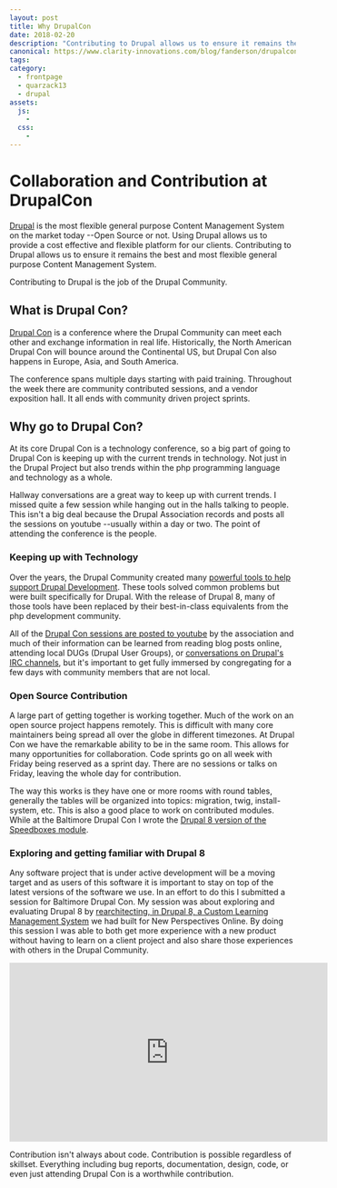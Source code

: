 ```yaml
---
layout: post
title: Why DrupalCon
date: 2018-02-20
description: "Contributing to Drupal allows us to ensure it remains the best and most flexible general purpose Content Management System. Contributing to Drupal is the job of the Drupal Community."
canonical: https://www.clarity-innovations.com/blog/fanderson/drupalcon-recap-collaboration-and-contribution
tags:
category:
  - frontpage
  - quarzack13
  - drupal
assets:
  js:
    -
  css:
    -
---
```


# Collaboration and Contribution at DrupalCon

[Drupal](https://www.drupal.org) is the most flexible general purpose Content Management System on the market today --Open Source or not. Using Drupal allows us to provide a cost effective and flexible platform for our clients. Contributing to Drupal allows us to ensure it remains the best and most flexible general purpose Content Management System.

Contributing to Drupal is the job of the Drupal Community.

## What is Drupal Con?

[Drupal Con](https://events.drupal.org) is a conference where the Drupal Community can meet each other and exchange information in real life. Historically, the North American Drupal Con will bounce around the Continental US, but Drupal Con also happens in Europe, Asia, and South America.

The conference spans multiple days starting with paid training. Throughout the week there are community contributed sessions, and a vendor exposition hall. It all ends with community driven project sprints.

## Why go to Drupal Con?

At its core Drupal Con is a technology conference, so a big part of going to Drupal Con is keeping up with the current trends in technology. Not just in the Drupal Project but also trends within the php programming language and technology as a whole.

Hallway conversations are a great way to keep up with current trends. I missed quite a few session while hanging out in the halls talking to people. This isn't a big deal because the Drupal Association records and posts all the sessions on youtube --usually within a day or two. The point of attending the conference is the people.

### Keeping up with Technology

Over the years, the Drupal Community created many [powerful tools to help support Drupal Development](https://www.drupal.org/docs/develop/development-tools). These tools solved common problems but were built specifically for Drupal. With the release of Drupal 8, many of those tools have been replaced by their best-in-class equivalents from the php development community.

All of the [Drupal Con sessions are posted to youtube](https://www.youtube.com/playlist?list=PLpeDXSh4nHjRbDdwHEBRHItfnjrJ8kEDK) by the association and much of their information can be learned from reading blog posts online, attending local DUGs (Drupal User Groups), or [conversations on Drupal's IRC channels](https://www.drupal.org/irc), but it's important to get fully immersed by congregating for a few days with community members that are not local.

### Open Source Contribution

A large part of getting together is working together. Much of the work on an open source project happens remotely. This is difficult with many core maintainers being spread all over the globe in different timezones. At Drupal Con we have the remarkable ability to be in the same room. This allows for many opportunities for collaboration. Code sprints go on all week with Friday being reserved as a sprint day. There are no sessions or talks on Friday, leaving the whole day for contribution.

The way this works is they have one or more rooms with round tables, generally the tables will be organized into topics: migration, twig, install-system, etc. This is also a good place to work on contributed modules. While at the Baltimore Drupal Con I wrote the [Drupal 8 version of the Speedboxes module](https://www.drupal.org/project/speedboxes).

### Exploring and getting familiar with Drupal 8

Any software project that is under active development will be a moving target and as users of this software it is important to stay on top of the latest versions of the software we use. In an effort to do this I submitted a session for Baltimore Drupal Con. My session was about exploring and evaluating Drupal 8 by [rearchitecting, in Drupal 8, a Custom Learning Management System](https://youtu.be/en-nC4ZjdXo) we had built for New Perspectives Online. By doing this session I was able to both get more experience with a new product without having to learn on a client project and also share those experiences with others in the Drupal Community.

<iframe width="560" height="315" src="https://www.youtube.com/embed/en-nC4ZjdXo" frameborder="0" allowfullscreen></iframe>

Contribution isn't always about code. Contribution is possible regardless of skillset. Everything including bug reports, documentation, design, code, or even just attending Drupal Con is a worthwhile contribution.
